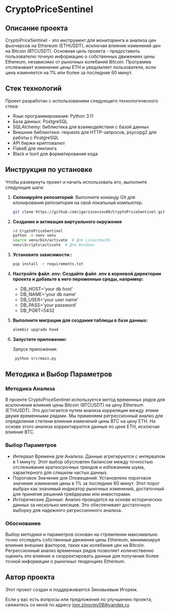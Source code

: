 # CryptoPriceSentinel

## Описание проекта

CryptoPriceSentinel - это инструмент для мониторинга и анализа цен фьючерсов на Ethereum (ETHUSDT),
исключая влияние изменений цен на Bitcoin (BTCUSDT). Основная цель проекта - предоставить пользователю точную информацию
о собственных движениях цены Ethereum,
независимо от рыночных колебаний Bitcoin. Программа отслеживает изменения цены ETH и уведомляет пользователя, если цена
изменяется на 1% или более за последние 60 минут.

## Стек технологий

Проект разработан с использованием следующего технологического стека:

- Язык программирования: Python 3.11
- База данных: PostgreSQL
- SQLAlchemy: библиотека для взаимодействия с базой данных
- Внешние библиотеки: requests для HTTP-запросов, psycopg2 для работы с PostgreSQL
- API биржи криптовалют
- Flake8 для линтинга
- Black и Isort для форматирования кода

## Инструкция по установке

Чтобы развернуть проект и начать использовать его, выполните следующие шаги:

1. **Склонируйте репозиторий**: Выполните команду Git для клонирования репозитория на свой локальный компьютер.

   ```bash
   git clone https://github.com/igorzinoviev08/CryptoPriceSentinel.git

2. **Создание и активация виртуального окружения**

   ```bash
   cd CryptoPriceSentinel
   python -m venv venv
   source venv/bin/activate  # Для Linux/macOS
   venv\Scripts\activate  # Для Windows

3. **Установите зависимости::**

   ```bash
   pip install -r requirements.txt

4. **Настройте файл .env: Создайте файл .env в корневой директории проекта и добавьте в
   него переменные среды, например:**

   - DB_HOST='your db host'
   - DB_NAME='your db name'
   - DB_USER='your user name'
   - DB_PASS='your password'
   - DB_PORT=5432

5. **Выполните миграции для создания таблицы в базе данных:**

   ```bash
   alembic upgrade head
   ```
   
6. **Запустите приложение:**

   Запуск приложения:
   ```bash
    python src/main.py
   ```

## Методика и Выбор Параметров

### Методика Анализа

В проекте CryptoPriceSentinel используется метод временных рядов для исключения влияния цены Bitcoin (BTCUSDT) на цену
Ethereum (ETHUSDT). Это достигается путем анализа корреляции между этими двумя временными рядами. Мы применяем
регрессионный анализ для определения степени влияния изменений цены BTC на цену ETH. На основе этого анализа
корректируются данные по цене ETH, исключая влияние BTC.

### Выбор Параметров

* Интервал Времени для Анализа: Данные агрегируются с интервалом в 1 минуту. Этот выбор обусловлен балансом между
  точностью отслеживания краткосрочных трендов и избежанием шума, характерного для слишком частых данных.
* Пороговое Значение для Оповещений: Установлено пороговое значение изменения цены в 1% за последние 60 минут. Этот
  порог выбран как значимый индикатор рыночных изменений, достаточный для принятия решений трейдерами или инвесторами.
* Исторические Данные: Анализ проводится на основе исторических данных за несколько месяцев. Это обеспечивает
  достаточную выборку для надежного регрессионного анализа.

### Обоснование

Выбор методики и параметров основан на стремлении максимально точно отследить собственные движения цены Ethereum,
минимизируя влияние внешних факторов, таких как колебания цен на Bitcoin. Регрессионный анализ временных рядов позволяет
количественно оценить это влияние и скорректировать данные для получения более точной информации о рыночных тенденциях
Ethereum.

## Автор проекта

Этот проект создан и поддерживается Зиновьевым Игорем.

Если у вас есть вопросы или предложения по улучшению проекта, свяжитесь со мной по адресу igor.zinoviev08@yandex.ru


